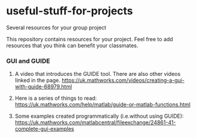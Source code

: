 # useful-stuff-for-projects
Several resources for your group project

This repository contains resources for your project. Feel free to add resources that you think can benefit your classmates. 

### GUI and GUIDE

1. A video that introduces the GUIDE tool. There are also other videos linked in the page. 
https://uk.mathworks.com/videos/creating-a-gui-with-guide-68979.html

2. Here is a series of things to read:
https://uk.mathworks.com/help/matlab/guide-or-matlab-functions.html

3. Some examples created programmatically (i.e.without using GUIDE):
https://uk.mathworks.com/matlabcentral/fileexchange/24861-41-complete-gui-examples

